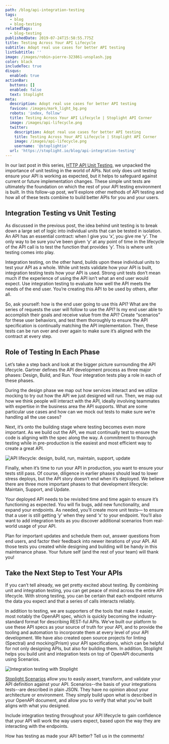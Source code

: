 ```yaml
---
path: /blog/api-integration-testing
tags:
  - blog
  - blog-testing
relatedTags:
  - blog-testing
publishedDate: 2019-07-24T15:58:55.775Z
title: Testing Across Your API Lifecycle
subtitle: Adopt real use cases for better API testing
listSubtitle: ''
image: /images/robin-pierre-323861-unsplash.jpg
color: black
includeToc: true
disqus:
  enabled: true
actionBar:
  buttons: []
  enabled: false
  text: Stoplight
meta:
  description: Adopt real use cases for better API testing
  favicon: /images/mark_light_bg.png
  robots: 'index, follow'
  title: Testing Across Your API Lifecycle | Stoplight API Corner
  image: /images/api-lifecycle.png
  twitter:
    description: Adopt real use cases for better API testing
    title: Testing Across Your API Lifecycle | Stoplight API Corner
    image: /images/api-lifecycle.png
    username: '@stoplightio'
  url: 'https://stoplight.io/blog/api-integration-testing'
---
```

In our last post in this series, [HTTP API Unit Testing](https://stoplight.io/blog/the-fundamentals-of-http-api-unit-testing-2c55cd0c7634/), we unpacked the importance of unit testing in the world of APIs. Not only does unit testing ensure your API is working as expected, but it helps to safeguard against current or future implementation changes. These simple unit tests are ultimately the foundation on which the rest of your API testing environment is built. In this follow-up post, we’ll explore other methods of API testing and how all of these tests combine to build better APIs for you and your users. 

## Integration Testing vs Unit Testing

As discussed in the previous post, the idea behind unit testing is to break down a large set of logic into individual units that can be tested in isolation. An API has an essential contract: when I give you ‘x’, you give me ‘y’. The only way to be sure you’ve been given ‘y’ at any point of time in the lifecycle of the API call is to test the function that provides ‘y’. This is where unit testing comes into play. 

Integration testing, on the other hand, builds upon these individual units to test your API as a whole. While unit tests validate how your API is built, integration testing tests how your API is used. Strong unit tests don’t mean much if the experience of using the API isn’t what an end user would expect. Use integration testing to evaluate how well the API meets the needs of the end user. You’re creating this API to be used by others, after all. 

So, ask yourself: how is the end user going to use this API? What are the series of requests the user will follow to use the API? Is my end user able to accomplish their goals and receive value from the API? Create “scenarios” for these user behaviors, and test them thoroughly to ensure the API specification is continually matching the API implementation. Then, these tests can be run over and over again to make sure it’s aligned with the contract at every step. 

## Role of Testing In Each Phase

Let’s take a step back and look at the bigger picture surrounding the API lifecycle. Gartner defines the API development process as three major phases: Design, Build, and Run. Your integration tests play a role in each of these phases.

During the design phase we map out how services interact and we utilize mocking to try out how the API we just designed will run. Then, we map out how we think people will interact with the API, ideally involving teammates with expertise in the business area the API supports. What are some particular use cases and how can we mock out tests to make sure we’re handling all the use cases? 

Next, it’s onto the building stage where testing becomes even more important. As we build out the API, we must continually test to ensure the code is aligning with the spec along the way. A commitment to thorough testing while in pre-production is the easiest and most efficient way to create a great API.

![API lifecycle: design, build, run, maintain, support, update](/images/api-lifecycle.png)

Finally, when it’s time to run your API in production, you want to ensure your tests still pass. Of course, diligence in earlier phases should lead to lower stress deploys, but the API story doesn’t end when it’s deployed. We believe there are three more important phases to that development lifecycle: Maintain, Support, and Update. 

Your deployed API needs to be revisited time and time again to ensure it’s functioning as expected. You will fix bugs, add new functionality, and expand your endpoints. As needed, you’ll create more unit tests–– to ensure that a user is still getting ‘y’ when they send ‘x’ to your endpoint. You’ll also want to add integration tests as you discover additional scenarios from real-world usage of your API. 

Plan for important updates and schedule them out, answer questions from end users, and factor their feedback into newer iterations of your API. All those tests you created while designing and building will be handy in this maintenance phase. Your future self (and the rest of your team) will thank you! 

## Take the Next Step to Test Your APIs

If you can’t tell already, we get pretty excited about testing. By combining unit and integration testing, you can get peace of mind across the entire API lifecycle. With strong testing, you can be certain that each endpoint returns the data you expect and that a series of calls interacts reliably.

In addition to testing, we are supporters of the tools that make it easier, most notably the OpenAPI spec, which is quickly becoming the industry-standard format for describing REST-ful APIs. We’ve built our platform to use these API specs as your source of truth for your API, and to provide the tooling and automation to incorporate them at every level of your API development. We have also created open source projects for linting (Spectral) and mocking(Prism) your API specifications, which can be helpful for not only designing APIs, but also for building them. In addition, Stoplight helps you build unit and integration tests on top of OpenAPI documents using Scenarios.

![Integration testing with Stoplight](/images/testing-intro.png)

[Stoplight Scenarios](https://docs.stoplight.io/testing/introduction) allow you to easily assert, transform, and validate your API definition against your API. Scenarios--the basis of your integrations tests--are described in plain JSON. They have no opinion about your architecture or environment. They simply build upon what is described in your OpenAPI document, and allow you to verify that what you’ve built aligns with what you designed.

Include integration testing throughout your API lifecycle to gain confidence that your API will work the way users expect, based upon the way they are interacting with the endpoints.

How has testing as made your API better? Tell us in the comments!
